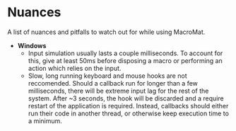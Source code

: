 # Nuances

A list of nuances and pitfalls to watch out for while using MacroMat.

- **Windows**
    - Input simulation usually lasts a couple milliseconds. To account for this, give at least 50ms before disposing a macro or performing an action which relies on the input.
    - Slow, long running keyboard and mouse hooks are not reccomended. Should a callback run for longer than a few milliseconds, there will be extreme input lag for the rest of the system. After ~3 seconds, the hook will be discarded and a require restart of the application is required. Instead, callbacks should either run their code in another thread, or otherwise keep execution time to a minimum.